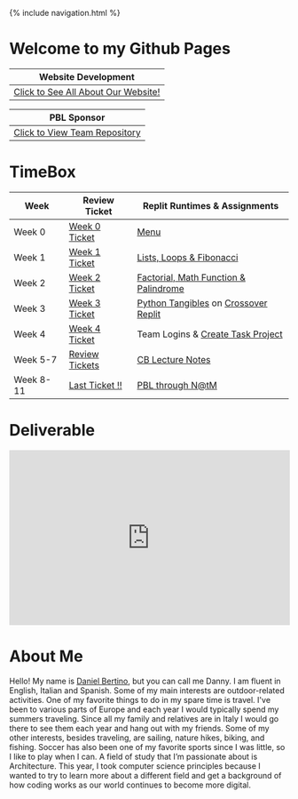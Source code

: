 {% include navigation.html %}

# Welcome to my Github Pages
 | Website Development |
 | ----------- |
 | [Click to See All About Our Website!](https://github.com/KylieScharf/newportfolio)|
 
 | PBL Sponsor |
 | ----------- |
 | [Click to View Team Repository](https://github.com/GavinYWu/kylies-disciples2)|

# TimeBox

| Week      | Review Ticket | Replit Runtimes & Assignments |
| ----------- | ----------- | ----------- |
| Week 0      | [Week 0 Ticket](https://github.com/Danny4w/csp-tri3/issues/1)| [Menu](https://replit.com/@Danny4w/csp-tri3#week0/menu.py)|
| Week 1   | [Week 1 Ticket](https://github.com/Danny4w/csp-tri3/issues/2)| [Lists, Loops & Fibonacci](https://replit.com/@Danny4w/csp-tri3#week1/fib_lists_loops.py) |
| Week 2 | [Week 2 Ticket](https://github.com/Danny4w/csp-tri3/issues/3) | [Factorial, Math Function & Palindrome](https://replit.com/@Danny4w/csp-tri3#week2/factorial.py) |
| Week 3 | [Week 3 Ticket](https://github.com/Danny4w/csp-tri3/issues/4) |[Python Tangibles](https://github.com/kiannp44/Replit-Full-Menu/commits?author=Danny4w) on [Crossover Replit](https://replit.com/@kiannp44/Full-Menu-Proj#Week0/cokefunc.py) 
| Week 4| [Week 4 Ticket](https://github.com/Danny4w/csp-tri3/issues/5) | Team Logins & [Create Task Project](https://replit.com/@Danny4w/csp-tri3#Create-Task/danielcreate.py) 
| Week 5-7|[Review Tickets](https://github.com/GavinYWu/kylies-disciples2/issues/7#issue-1209094038) | [CB Lecture Notes](https://danny4w.github.io/csp-tri3/Planning)
| Week 8-11|[Last Ticket !!](https://github.com/GavinYWu/kylies-disciples2/issues/18) | [PBL through N@tM](https://github.com/GavinYWu/kylies-disciples2/graphs/contributors)





# Deliverable 
<iframe width="506" height="315" src="https://www.youtube.com/embed/VLOlXNYs9_E" title="YouTube video player" frameborder="0" allow="accelerometer; autoplay; clipboard-write; encrypted-media; gyroscope; picture-in-picture" allowfullscreen></iframe>


# About Me

Hello! My name is [Daniel Bertino](https://github.com/Danny4w), but you can call me Danny. I am fluent in English, Italian and Spanish. Some of my main interests are outdoor-related activities. One of my favorite things to do in my spare time is travel. I've been to various parts of Europe and each year I would typically spend my summers traveling. Since all my family and relatives are in Italy I would go there to see them each year and hang out with my friends. Some of my other interests, besides traveling, are sailing, nature hikes, biking, and fishing. Soccer has also been one of my favorite sports since I was little, so I like to play when I can. A field of study that I’m passionate about is Architecture. This year, I took computer science principles because I wanted to try to learn more about a different field and get a background of how coding works as our world continues to become more digital.
























